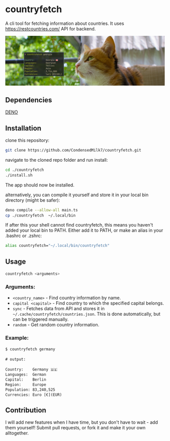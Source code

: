 # countryfetch

A cli tool for fetching information about countries. It uses https://restcountries.com/ API for backend.

![](./images/countryfetch.png)

## Dependencies

[DENO](https://deno.land/)

## Installation

clone this repository:

```bash
git clone https://github.com/CondensedMilk7/countryfetch.git
```

navigate to the cloned repo folder and run install:

```bash
cd ./countryfetch
./install.sh
```

The app should now be installed.

alternatively, you can compile it yourself and store it in your local bin directory (might be safer):

```bash
deno compile --allow-all main.ts
cp ./countryfetch  ~/.local/bin
```

If after this your shell cannot find countryfetch, this means you haven't added your local bin to PATH. Either add it to PATH, or make an alias in your .bashrc or .zshrc:

```bash
alias countryfetch="~/.local/bin/countryfetch"
```

## Usage

```bash
countryfetch <arguments>
```

### Arguments:

- `<country_name>` - Find country information by name.
- `capital <capital>` - Find country to which the specified capital belongs.
- `sync` - Fetches data from API and stores it in `~/.cache/countryfetch/countries.json`. This is done automatically, but can be triggered manually.
- `random` - Get random country information.

### Example:

```
$ countryfetch germany

# output:

Country:	Germany 🇩🇪
Languages:	German
Capital:	Berlin
Region:		Europe
Population:	83,240,525
Currencies:	Euro [€](EUR)

```

## Contribution

I will add new features when I have time, but you don't have to wait - add them yourself! Submit pull requests, or fork it and make it your own alltogether.
